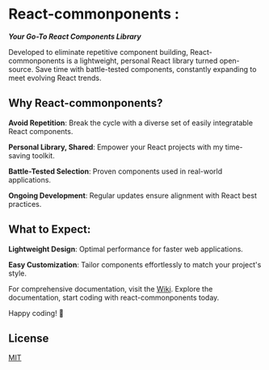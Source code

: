 # React-commonponents :

**_Your Go-To React Components Library_**

Developed to eliminate repetitive component building, React-commonponents is a lightweight, personal React library turned open-source. Save time with battle-tested components, constantly expanding to meet evolving React trends.

## Why React-commonponents?

**Avoid Repetition**: Break the cycle with a diverse set of easily integratable React components.

**Personal Library, Shared**: Empower your React projects with my time-saving toolkit.

**Battle-Tested Selection**: Proven components used in real-world applications.

**Ongoing Development**: Regular updates ensure alignment with React best practices.

## What to Expect:

**Lightweight Design**: Optimal performance for faster web applications.

**Easy Customization**: Tailor components effortlessly to match your project's style.

For comprehensive documentation, visit the [Wiki](https://github.com/CEMcode404/react-commonponents/wiki). Explore the documentation, start coding with react-commonponents today.

Happy coding! 🚀

## License

[MIT](https://choosealicense.com/licenses/mit/)
